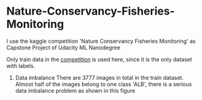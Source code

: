 # Nature-Conservancy-Fisheries-Monitoring
I use the kaggle competition 'Nature Conservancy Fisheries Monitoring' as Capstone Project of Udacity ML Nanodegree

Only train data in the [competition](https://www.kaggle.com/c/the-nature-conservancy-fisheries-monitoring) is used here, since it is the only dataset with labels.

1. Data imbalance
There are 3777 images in total in the train dataset. Almost half of the images belong to one class 'ALB', there is a serious data imbalance problem as shown in this figure
